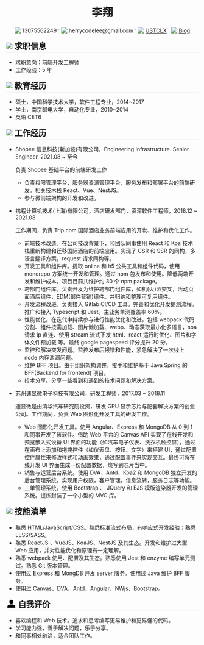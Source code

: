  <center>
     <h1>李翔</h1>
     <div>
         <span>
             <img src="assets/phone-solid.svg" width="16px" style="vertical-align:middle">
             <span style="vertical-align:middle">13075562249</span>
         </span>
         ·
         <span>
             <img src="assets/envelope-solid.svg" width="16px" style="vertical-align:middle">
             <span style="vertical-align:middle">herrycodelee@gmail.com</span>
         </span>
         ·
         <span>
             <img src="assets/github-brands.svg" width="16px" style="vertical-align:middle">
             <a href="https://github.com/USTCLX" style="vertical-align:middle">USTCLX</a>
         </span>
         ·
         <span>
             <img src="assets/rss-solid.svg" width="16px" style="vertical-align:middle">
             <a href="https://ustclx.github.io/" style="vertical-align:middle">Blog</a>
         </span>
     </div>
 </center>

<h2 style="margin:16px 0 0 0;padding-bottom:3px;border-bottom:1px solid rgb(238, 238, 238)">
    <img src="assets/info-circle-solid.svg"  width="26px" style="vertical-align:middle">
    <span style="vertical-align:middle">求职信息</span>
</h2>

- 求职意向：前端开发工程师
- 工作经验：5 年

<h2 style="margin:16px 0 0 0;padding-bottom:3px;border-bottom:1px solid rgb(238, 238, 238)">
    <img src="assets/graduation-cap-solid.svg"  width="26px" style="vertical-align:middle">
    <span style="vertical-align:middle">教育经历</span>
</h2>

- 硕士，中国科学技术大学，软件工程专业，2014~2017
- 学士，南京邮电大学，自动化专业，2010~2014
- 英语 CET6

<h2 style="margin:16px 0 0 0;padding-bottom:3px;border-bottom:1px solid rgb(238, 238, 238)">
    <img src="assets/briefcase-solid.svg"  width="26px" style="vertical-align:middle">
    <span style="vertical-align:middle">工作经历</span>
</h2>

- Shopee 信息科技(新加坡)有限公司，Engineering Infrastructure. Senior Engineer. 2021.08 ~ 至今

  负责 Shopee 基础平台的前端研发工作

  - 负责权限管理平台，服务器资源管理平台，服务发布和部署平台的前端研发。相关技术栈 React、Vue、NestJS。
  - 参与微前端架构的开发和改进。

- 携程计算机技术(上海)有限公司，酒店研发部门，资深软件工程师，2018.12 ~ 2021.08

  工作期间，负责 Trip.com 国际酒店业务前端应用的开发、维护和优化工作。

  - 前端技术改造。在公司技改背景下，和团队同事使用 React 和 Koa 技术栈重新构建和迁移国际酒店的前端应用。实现了 CSR 和 SSR 的同构，多语言翻译方案，request 请求同构等。
  - 开发工具和组件库。提取 online 和 h5 公共工具和组件代码，使用 monorepo 方案统一开发和管理。通过 npm 包发布和使用。降低两端开发和维护成本。项目目前共维护约 30 个 npm package。
  - 跨部门组件库。负责开发为维护跨部门组件库，如机(火)酒交叉，活动页面酒店组件，EDM(邮件营销)组件。并归纳和整理可复用组件。
  - 开发流程改进。负责接入 Gitlab CI/CD 工具。完善和优化开发提测流程。推广和接入 Typescript 和 Jest。主业务单测覆盖率 60%。
  - 性能优化。在迭代中持续参与进行性能优化和改进，包括 webpack 代码分割、组件按需加载、图片懒加载、webp、动态获取最小化多语言，soa 请求 ip 直连、使用 stream 流式下发 html、react 运行时优化、图片和字体文件预加载 等。最终 google pagespeed 评分提升 20 分。
  - 监控和解决突发问题。监控发布后报错和性能，紧急解决了一次线上 node 内存泄漏问题。
  - 维护 BFF 项目。由于组织架构调整，接手和维护基于 Java Spring 的 BFF(Backend for frontend) 项目。
  - 技术分享。分享一些看到和遇到的技术问题和解决方案。

- 苏州速显微电子科技有限公司，研发工程师，2017.03 ~ 2018.11

  速显微是由清华汽车研究院投资，研发 GPU 显示芯片与配套解决方案的创业公司。工作期间，负责 Web 图形化开发工具的研发工作。

  - Web 图形化开发工具。使用 Angular、Express 和 MongoDB 从 0 到 1 和同事开发了该软件。借助 Web 平台的 Canvas API 实现了在线开发和预览嵌入式设备 UI 界面的功能（如汽车电子仪表、洗衣机触控屏），通过在画布上添加和拖拽控件（如仪表盘、按钮、文字）来搭建 UI，通过配置控件属性来修改样式和动画效果，通过配置事件来实现交互。最终可将在线开发 UI 界面生成一份配置数据，烧写到芯片当中。
  - 销售与运营后台系统。使用 DVA、Antd、Koa2 和 MongoDB 独立开发的后台管理系统。实现用户权限，客户管理，信息流转，服务日志等功能。
  - 工单管理系统。使用 Bootstrap 、 JQuery 和 EJS 模版渲染器开发的管理系统。提炼封装了一个小型的 MVC 库。

<h2 style="margin:16px 0 0 0;padding-bottom:3px;border-bottom:1px solid rgb(238, 238, 238)">
    <img src="assets/tools-solid.svg"  width="26px"  style="vertical-align:middle">
    <span style="vertical-align:middle">技能清单</span>
</h2>

- 熟悉 HTML/JavaScript/CSS。熟悉标准流式布局，有响应式开发经验；熟悉 LESS/SASS。
- 熟悉 ReactJS 、VueJS、KoaJS、NestJS 及其生态。开发和维护过大型 Web 应用，并对性能优化和原理有一定理解。
- 熟悉 webpack 使用、配置及其生态。熟悉使用 Jest 和 enzyme 编写单元测试。熟悉 Git 版本管理。
- 使用过 Express 和 MongDB 开发 server 服务。使用过 Java 维护 BFF 服务。
- 使用过 Canvas、DVA、Antd、Angular、NWjs、Bootstrap。

<h2 style="margin:16px 0 0 0;padding-bottom:3px;border-bottom:1px solid rgb(238, 238, 238)">
    <img src="assets/person-solid.svg"  width="26px"  style="vertical-align:middle">
    <span style="vertical-align:middle">自我评价</span>
</h2>

- 喜欢编程和 Web 技术。追求和思考编写更易维护和更易懂的代码。
- 学习能力强，善于解决问题，乐于分享。
- 和同事相处融洽，适合团队工作。
